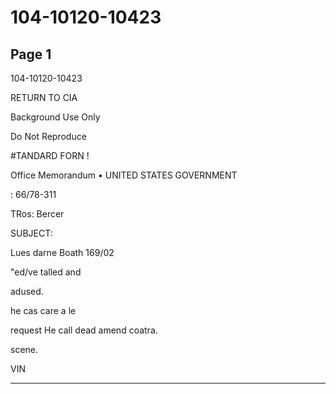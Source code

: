 # 104-10120-10423

## Page 1

104-10120-10423

RETURN TO CIA

Background Use Only

Do Not Reproduce

#TANDARD FORN !

Office Memorandum • UNITED STATES GOVERNMENT

: 66/78-311

TRos: Bercer

SUBJECT:

Lues darne Boath 169/02

"ed/ve talled and

adused.

he cas care a le

request He call dead amend coatra.

scene.

VIN

---

